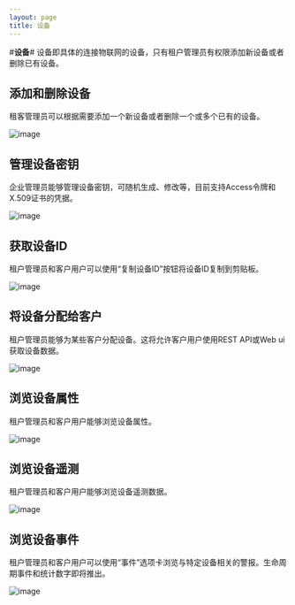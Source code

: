 ```yaml
---
layout: page
title: 设备
---
```


#**设备**#
	设备即具体的连接物联网的设备，只有租户管理员有权限添加新设备或者删除已有设备。

## 添加和删除设备
租客管理员可以根据需要添加一个新设备或者删除一个或多个已有的设备。

![image](/images/ui-devices-1.png)

## 管理设备密钥
企业管理员能够管理设备密钥，可随机生成、修改等，目前支持Access令牌和X.509证书的凭据。
 
![image](/images/ui-devices-2.png)

## 获取设备ID
租户管理员和客户用户可以使用“复制设备ID”按钮将设备ID复制到剪贴板。

![image](/images/ui-devices-3.png) 

## 将设备分配给客户
租户管理员能够为某些客户分配设备。这将允许客户用户使用REST API或Web ui获取设备数据。
 
![image](/images/ui-devices-4.png) 

## 浏览设备属性
租户管理员和客户用户能够浏览设备属性。
 
![image](/images/ui-devices-5.png) 

## 浏览设备遥测
租户管理员和客户用户能够浏览设备遥测数据。
 
![image](/images/ui-devices-6.png) 

## 浏览设备事件
租户管理员和客户用户可以使用“事件”选项卡浏览与特定设备相关的警报。生命周期事件和统计数字即将推出。

![image](/images/ui-devices-7.png) 

